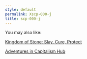 ```yaml
---
style: default
permalink: Xscp-000-j
title: scp-000-j
---
```

You may also like:

[Kingdom of Stone: Slay, Cure, Protect](http://scp-wiki.net/kingdom-of-stone-slay-cure-protect)

[Adventures in Capitalism Hub](http://scp-wiki.net/adventures-in-capitalism-hub)
